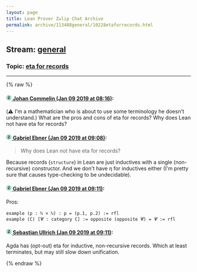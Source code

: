 ```yaml
---
layout: page
title: Lean Prover Zulip Chat Archive 
permalink: archive/113488general/10228etaforrecords.html
---
```


## Stream: [general](index.html)
### Topic: [eta for records](10228etaforrecords.html)

---


{% raw %}
#### [![Click to go to Zulip](../../assets/img/zulip2.png) Johan Commelin (Jan 09 2019 at 08:16)](https://leanprover.zulipchat.com/#narrow/stream/113488-general/topic/eta%20for%20records/near/154705125):
(:warning: I'm a mathematician who is about to use some terminology he doesn't understand.)
What are the pros and cons of eta for records? Why does Lean not have eta for records?

#### [![Click to go to Zulip](../../assets/img/zulip2.png) Gabriel Ebner (Jan 09 2019 at 09:08)](https://leanprover.zulipchat.com/#narrow/stream/113488-general/topic/eta%20for%20records/near/154707201):
> Why does Lean not have eta for records?

Because records (`structure`) in Lean are just inductives with a single (non-recursive) constructor.  And we don't have η for inductives either (I'm pretty sure that causes type-checking to be undecidable).

#### [![Click to go to Zulip](../../assets/img/zulip2.png) Gabriel Ebner (Jan 09 2019 at 09:11)](https://leanprover.zulipchat.com/#narrow/stream/113488-general/topic/eta%20for%20records/near/154707304):
Pros:
```lean
example (p : ℕ × ℕ) : p = (p.1, p.2) := rfl
example (C) [𝓒 : category C] := opposite (opposite 𝓒) = 𝓒 := rfl
```

#### [![Click to go to Zulip](../../assets/img/zulip2.png) Sebastian Ullrich (Jan 09 2019 at 09:11)](https://leanprover.zulipchat.com/#narrow/stream/113488-general/topic/eta%20for%20records/near/154707306):
Agda has (opt-out) eta for inductive, non-recursive records. Which at least terminates, but may still slow down unification.


{% endraw %}
